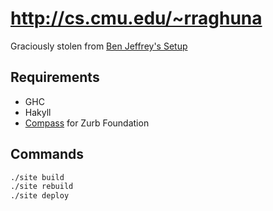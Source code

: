 http://cs.cmu.edu/~rraghuna
==============

Graciously stolen from [Ben Jeffrey's Setup](https://github.com/jeffbr13/benjeffrey.com)

## Requirements

- GHC
- Hakyll
- [Compass](http://compass-style.org/) for Zurb Foundation

## Commands

```sh
./site build
./site rebuild
./site deploy
```

